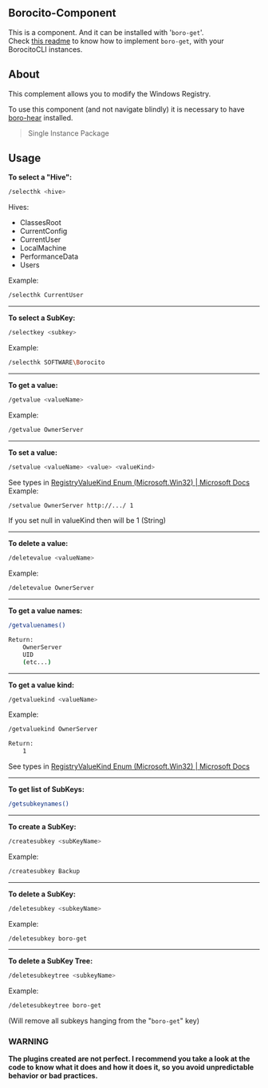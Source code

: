 ## Borocito-Component
This is a component. And it can be installed with '`boro-get`'.  
Check [this readme](https://github.com/Zhenboro/borocito-components/blob/dev/boro-get/README.md) to know how to implement `boro-get`, with your BorocitoCLI instances.  

## About
This complement allows you to modify the Windows Registry.  

To use this component (and not navigate blindly) it is necessary to have [boro-hear](https://github.com/Zhenboro/borocito-components/blob/dev/boro-hear/README.md) installed.  
> Single Instance Package

## Usage
**To select a "Hive":**  
```bash
/selecthk <hive>
```
Hives:  
- ClassesRoot
- CurrentConfig
- CurrentUser
- LocalMachine
- PerformanceData
-  Users

Example:  
```bash
/selecthk CurrentUser
```
---
**To select a SubKey:**  
```bash
/selectkey <subkey>
```
Example:  
```bash
/selecthk SOFTWARE\Borocito
```
---
**To get a value:**  
```bash
/getvalue <valueName>
```
Example:  
```bash
/getvalue OwnerServer
```
---
**To set a value:**  
```bash
/setvalue <valueName> <value> <valueKind>
```
See types in [RegistryValueKind Enum (Microsoft.Win32) | Microsoft Docs](https://docs.microsoft.com/en-us/dotnet/api/microsoft.win32.registryvaluekind?msclkid=cb066977c71011ecb24bd53c4a938a9b&view=net-6.0)
Example:  
```bash
/setvalue OwnerServer http://.../ 1
```
If you set null in valueKind then will be 1 (String)  

---
**To delete a value:**  
```bash
/deletevalue <valueName>
```
Example:  
```bash
/deletevalue OwnerServer
```
---
**To get a value names:**  
```bash
/getvaluenames()
```
```bash
Return:
	OwnerServer
	UID
	(etc...)
```
---
**To get a value kind:**  
```bash
/getvaluekind <valueName>
```
Example:  
```bash
/getvaluekind OwnerServer
```
```bash
Return:
	1
```
See types in [RegistryValueKind Enum (Microsoft.Win32) | Microsoft Docs](https://docs.microsoft.com/en-us/dotnet/api/microsoft.win32.registryvaluekind?msclkid=cb066977c71011ecb24bd53c4a938a9b&view=net-6.0)

---
**To get list of SubKeys:**  
```bash
/getsubkeynames()
```
---
**To create a SubKey:**  
```bash
/createsubkey <subKeyName>
```
Example:  
```bash
/createsubkey Backup
```
---
**To delete a SubKey:**  
```bash
/deletesubkey <subkeyName>
```
Example:  
```bash
/deletesubkey boro-get
```
---
**To delete a SubKey Tree:**  
```bash
/deletesubkeytree <subkeyName>
```
Example:  
```bash
/deletesubkeytree boro-get
```
(Will remove all subkeys hanging from the "`boro-get`" key)  

### WARNING
**The plugins created are not perfect. I recommend you take a look at the code to know what it does and how it does it, so you avoid unpredictable behavior or bad practices.**
